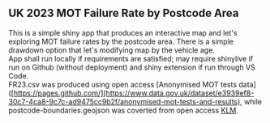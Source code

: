 ## UK 2023 MOT Failure Rate by Postcode Area
This is a simple shiny app that produces an interactive map and let's exploring MOT failure rates by the postcode area. There is a simple drawdown option that let's modifying map by the vehicle age.\
App shall run locally if requirements are satisfied; may require shinylive if run on Github (without deployment) and shiny extension if run through VS Code.\
FR23.csv was produced using open access [Anonymised MOT tests data]([https://pages.github.com/](https://www.data.gov.uk/dataset/e3939ef8-30c7-4ca8-9c7c-ad9475cc9b2f/anonymised-mot-tests-and-results), while postcode-boundaries.geojson was coverted from open access [KLM](https://www.freemaptools.com/uk-postcode-map.htm).

